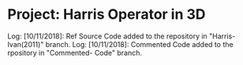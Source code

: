 # Project: Harris Operator in 3D
Log:
[10/11/2018]: Ref Source Code added to the repository in "Harris-Ivan(2011)" branch.
Log:
[10/11/2018]: Commented Code added to the rpository in "Commented- Code" branch.
